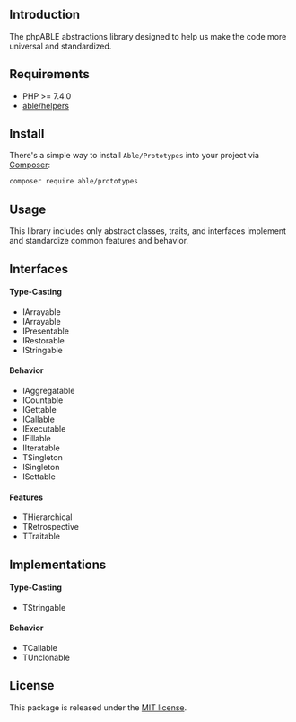 ## Introduction
The phpABLE abstractions library designed to help us make the code more universal and standardized. 

## Requirements
* PHP >= 7.4.0
* [able/helpers](https://github.com/phpable/helpers)

## Install
There's a simple way to install ```Able/Prototypes``` into your project via [Composer](http://getcomposer.org):

```bash
composer require able/prototypes
```

## Usage
This library includes only abstract classes, traits, and interfaces implement and standardize common features and behavior. 

## Interfaces 

#### Type-Casting
* IArrayable
* IArrayable
* IPresentable
* IRestorable
* IStringable

#### Behavior
* IAggregatable
* ICountable 
* IGettable
* ICallable 
* IExecutable
* IFillable
* IIteratable
* TSingleton
* ISingleton
* ISettable

#### Features 
* THierarchical
* TRetrospective
* TTraitable

## Implementations 

#### Type-Casting
* TStringable

#### Behavior
* TCallable
* TUnclonable

## License
This package is released under the [MIT license](https://github.com/phpable/prototypes/blob/master/LICENSE).
